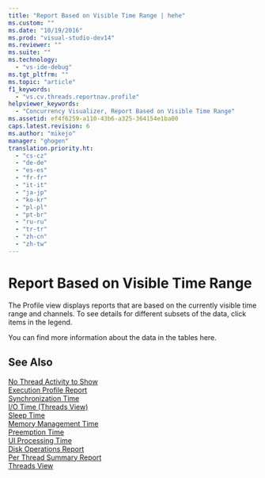 ```yaml
---
title: "Report Based on Visible Time Range | hehe"
ms.custom: ""
ms.date: "10/19/2016"
ms.prod: "visual-studio-dev14"
ms.reviewer: ""
ms.suite: ""
ms.technology: 
  - "vs-ide-debug"
ms.tgt_pltfrm: ""
ms.topic: "article"
f1_keywords: 
  - "vs.cv.threads.reportnav.profile"
helpviewer_keywords: 
  - "Concurrency Visualizer, Report Based on Visible Time Range"
ms.assetid: ef4f6259-a110-43b6-a325-364154e1ba00
caps.latest.revision: 6
ms.author: "mikejo"
manager: "ghogen"
translation.priority.ht: 
  - "cs-cz"
  - "de-de"
  - "es-es"
  - "fr-fr"
  - "it-it"
  - "ja-jp"
  - "ko-kr"
  - "pl-pl"
  - "pt-br"
  - "ru-ru"
  - "tr-tr"
  - "zh-cn"
  - "zh-tw"
---
```

# Report Based on Visible Time Range
The Profile view displays reports that are based on the currently visible time range and channels. To see details for different subsets of the data, click items in the legend.  
  
 You can find more information about the data in the tables here.  
  
## See Also  
 [No Thread Activity to Show](../profiling/no-thread-activity-to-show--threads-view-.md)   
 [Execution Profile Report](../profiling/execution-profile-report.md)   
 [Synchronization Time](../profiling/synchronization-time.md)   
 [I/O Time (Threads View)](../profiling/i-o-time--threads-view-.md)   
 [Sleep Time](../profiling/sleep-time.md)   
 [Memory Management Time](../profiling/memory-management-time.md)   
 [Preemption Time](../profiling/preemption-time.md)   
 [UI Processing Time](../profiling/ui-processing-time.md)   
 [Disk Operations Report](../profiling/disk-operations-report--threads-view-.md)   
 [Per Thread Summary Report](../profiling/per-thread-summary-report.md)   
 [Threads View](../profiling/threads-view--parallel-performance-.md)